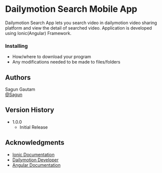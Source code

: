 # Dailymotion Search Mobile App

Dailymotion Search App lets you search video in dailymotion video sharing platform and view the detail of searched video. Application is developed using Ionic(Angular) Framework.


### Installing

* How/where to download your program
* Any modifications needed to be made to files/folders

## Authors

Sagun Gautam  
[@Sagun](https://www.linkedin.com/in/sagun-gautam-149295122/)

## Version History

* 1.0.0
    * Initial Release

## Acknowledgments

* [Ionic Documentation](https://ionicframework.com/docs/)
* [Dailymotion Developer](https://developer.dailymotion.com/)
* [Angular Documentation](https://angular.io/docs)
